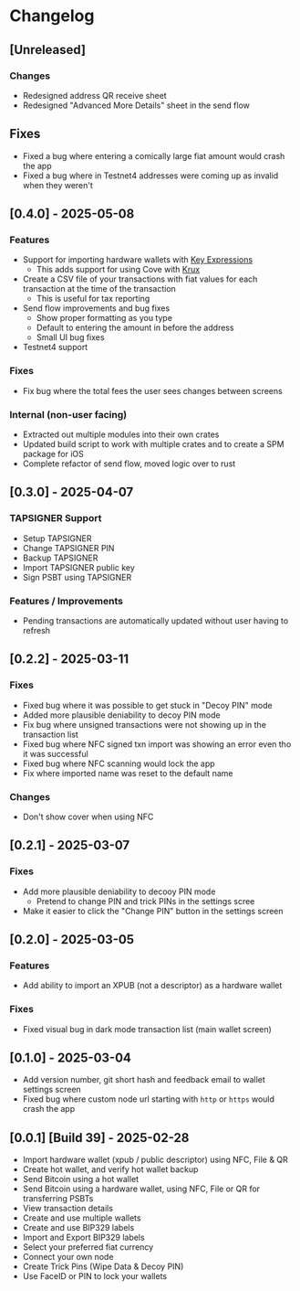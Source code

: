 # Changelog

## [Unreleased]

### Changes

- Redesigned address QR receive sheet
- Redesigned "Advanced More Details" sheet in the send flow

## Fixes

- Fixed a bug where entering a comically large fiat amount would crash the app
- Fixed a bug where in Testnet4 addresses were coming up as invalid when they weren't

## [0.4.0] - 2025-05-08

### Features

- Support for importing hardware wallets with [Key Expressions](https://github.com/bitcoin/bips/blob/master/bip-0380.mediawiki#key-expressions)
  - This adds support for using Cove with [Krux](https://github.com/selfcustody/krux)
- Create a CSV file of your transactions with fiat values for each transaction at the time of the transaction
  - This is useful for tax reporting
- Send flow improvements and bug fixes
  - Show proper formatting as you type
  - Default to entering the amount in before the address
  - Small UI bug fixes
- Testnet4 support

### Fixes

- Fix bug where the total fees the user sees changes between screens

### Internal (non-user facing)

- Extracted out multiple modules into their own crates
- Updated build script to work with multiple crates and to create a SPM package for iOS
- Complete refactor of send flow, moved logic over to rust

## [0.3.0] - 2025-04-07

### TAPSIGNER Support

- Setup TAPSIGNER
- Change TAPSIGNER PIN
- Backup TAPSIGNER
- Import TAPSIGNER public key
- Sign PSBT using TAPSIGNER

### Features / Improvements

- Pending transactions are automatically updated without user having to refresh

## [0.2.2] - 2025-03-11

### Fixes

- Fixed bug where it was possible to get stuck in "Decoy PIN" mode
- Added more plausible deniability to decoy PIN mode
- Fix bug where unsigned transactions were not showing up in the transaction list
- Fixed bug where NFC signed txn import was showing an error even tho it was successful
- Fixed bug where NFC scanning would lock the app
- Fix where imported name was reset to the default name

### Changes

- Don't show cover when using NFC

## [0.2.1] - 2025-03-07

### Fixes

- Add more plausible deniability to decooy PIN mode
  - Pretend to change PIN and trick PINs in the settings scree
- Make it easier to click the "Change PIN" button in the settings screen

## [0.2.0] - 2025-03-05

### Features

- Add ability to import an XPUB (not a descriptor) as a hardware wallet

### Fixes

- Fixed visual bug in dark mode transaction list (main wallet screen)

## [0.1.0] - 2025-03-04

- Add version number, git short hash and feedback email to wallet settings screen
- Fixed bug where custom node url starting with `http` or `https` would crash the app

## [0.0.1] [Build 39] - 2025-02-28

- Import hardware wallet (xpub / public descriptor) using NFC, File & QR
- Create hot wallet, and verify hot wallet backup
- Send Bitcoin using a hot wallet
- Send Bitcoin using a hardware wallet, using NFC, File or QR for transferring PSBTs
- View transaction details
- Create and use multiple wallets
- Create and use BIP329 labels
- Import and Export BIP329 labels
- Select your preferred fiat currency
- Connect your own node
- Create Trick Pins (Wipe Data & Decoy PIN)
- Use FaceID or PIN to lock your wallets

